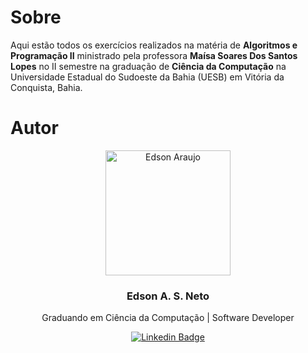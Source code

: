 # Sobre

Aqui estão todos os exercícios realizados na matéria de **Algoritmos e Programação II** ministrado pela professora **Maísa Soares Dos Santos Lopes** no II semestre na graduação de **Ciência da Computação** na Universidade Estadual do Sudoeste da Bahia (UESB) em Vitória da Conquista, Bahia. 

# Autor 

<p align="center">
  <img width="200px" alt="Edson Araujo" title="Edson Araujo" src="https://avatars.githubusercontent.com/u/137104822?v=4" />

  <h3 align="center">Edson A. S. Neto</h3>

  <p align="center">
    Graduando em Ciência da Computação | Software Developer
  </p>
</p>

<div align="center">

[![Linkedin Badge](https://img.shields.io/badge/-LinkedIn-1f6feb?style=flat-square&logo=Linkedin&logoColor=white&link=https://www.linkedin.com/in/vhmarcal/)](https://www.linkedin.com/in/edsonaraujo2003/)
